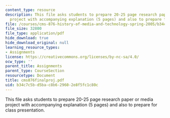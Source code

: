 ```yaml
---
content_type: resource
description: This file asks students to prepare 20-25 page research paper or media
  project with accompanying explanation (5 pages) and also to prepare for class presentation.
file: /courses/cms-876-history-of-media-and-technology-spring-2005/b34c7c5bd5bac8b629602e8f5fc1c80c_cms876finalproj.pdf
file_size: 32800
file_type: application/pdf
hide_download: true
hide_download_original: null
learning_resource_types:
- Assignments
license: https://creativecommons.org/licenses/by-nc-sa/4.0/
ocw_type: ''
parent_title: Assignments
parent_type: CourseSection
resourcetype: Document
title: cms876finalproj.pdf
uid: b34c7c5b-d5ba-c8b6-2960-2e8f5fc1c80c
---
```

This file asks students to prepare 20-25 page research paper or media project with accompanying explanation (5 pages) and also to prepare for class presentation.